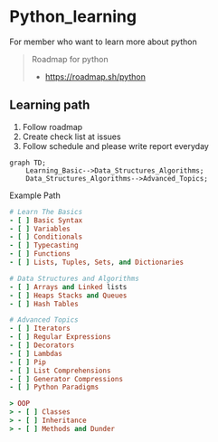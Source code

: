 # Python_learning

For member who want to learn more about python

> Roadmap for python
> - https://roadmap.sh/python

## Learning path
1. Follow roadmap
2. Create check list at issues
3. Follow schedule and please write report everyday

```mermaid
graph TD;
    Learning_Basic-->Data_Structures_Algorithms;
    Data_Structures_Algorithms-->Advanced_Topics;
```

Example Path
```rb
# Learn The Basics
- [ ] Basic Syntax
- [ ] Variables
- [ ] Conditionals
- [ ] Typecasting
- [ ] Functions
- [ ] Lists, Tuples, Sets, and Dictionaries

# Data Structures and Algorithms
- [ ] Arrays and Linked lists
- [ ] Heaps Stacks and Queues
- [ ] Hash Tables

# Advanced Topics
- [ ] Iterators
- [ ] Regular Expressions
- [ ] Decorators
- [ ] Lambdas
- [ ] Pip
- [ ] List Comprehensions
- [ ] Generator Compressions
- [ ] Python Paradigms

> OOP
> - [ ] Classes
> - [ ] Inheritance
> - [ ] Methods and Dunder

```
